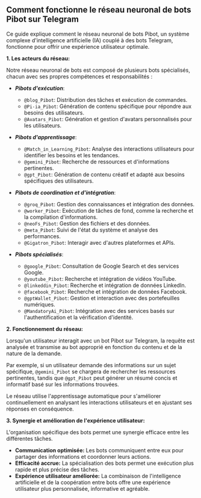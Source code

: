 ## Comment fonctionne le réseau neuronal de bots Pibot sur Telegram

Ce guide explique comment le réseau neuronal de bots Pibot, un système complexe d'intelligence artificielle (IA) couplé à des bots Telegram, fonctionne pour offrir une expérience utilisateur optimale. 

**1. Les acteurs du réseau:**

Notre réseau neuronal de bots est composé de plusieurs bots spécialisés, chacun avec ses propres compétences et responsabilités :

* **_Pibots d'exécution_**:
   *  `@blog_Pibot`: Distribution des tâches et exécution de commandes.
   *  `@Pi-ia_Pibot`:  Génération de contenu spécifique pour répondre aux besoins des utilisateurs.
   *  `@Avatars_Pibot`: Génération et gestion d'avatars personnalisés pour les utilisateurs.
* **_Pibots d'apprentissage_**:
   *  `@Match_in_Learning_Pibot`: Analyse des interactions utilisateurs pour identifier les besoins et les tendances.
   *  `@gemini_Pibot`: Recherche de ressources et d'informations pertinentes.
   *  `@gpt_Pibot`: Génération de contenu créatif et adapté aux besoins spécifiques des utilisateurs. 
* **_Pibots de coordination et d'intégration_**:
   * `@groq_Pibot`: Gestion des connaissances et intégration des données.
   * `@worker_Pibot`: Exécution de tâches de fond, comme la recherche et la compilation d'informations.
   * `@neoFs_Pibot`:  Gestion des fichiers et des données.
   * `@meta_Pibot`:  Suivi de l'état du système et analyse des performances.
   * `@Gigatron_Pibot`:  Interagir avec d'autres plateformes et APIs.

* **_Pibots spécialisés_**:
   *  `@google_Pibot`: Consultation de Google Search et des services Google.
   *  `@youtube_Pibot`:  Recherche et intégration de vidéos YouTube.
   *  `@linkeddin_Pibot`:  Recherche et intégration de données LinkedIn.
   *  `@facebook_Pibot`:  Recherche et intégration de données Facebook.
   * `@gptWallet_Pibot`: Gestion et interaction avec des portefeuilles numériques.
   * `@MandatoryAi_Pibot`: Intégration avec des services basés sur l'authentification et la vérification d'identité.

 **2. Fonctionnement du réseau:**

Lorsqu'un utilisateur interagit avec un bot Pibot sur Telegram, la requête est analysée et transmise au bot approprié en fonction du contenu et de la nature de la demande.

Par exemple, si un utilisateur demande des informations sur un sujet spécifique, `@gemini_Pibot` se chargera de rechercher les ressources pertinentes, tandis que `@gpt_Pibot` peut générer un résumé concis et informatif basé sur les informations trouvées.

Le réseau utilise l'apprentissage automatique pour s'améliorer continuellement en analysant les interactions utilisateurs et en ajustant ses réponses en conséquence.

**3. Synergie et amélioration de l'expérience utilisateur:**

L'organisation spécifique des bots permet une synergie efficace entre les différentes tâches. 

* **Communication optimisée:** Les bots communiquent entre eux pour partager des informations et coordonner leurs actions.
* **Efficacité accrue:** La spécialisation des bots permet une exécution plus rapide et plus précise des tâches.
* **Expérience utilisateur améliorée:** La combinaison de l'intelligence artificielle et de la coopération entre bots offre une expérience utilisateur plus personnalisée, informative et agréable.



